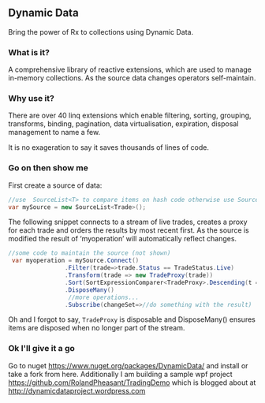 ## Dynamic Data

Bring the power of Rx to collections using Dynamic Data. 

### What is it?

A comprehensive library of reactive extensions, which are used to manage in-memory collections. As the source data changes operators self-maintain.

### Why use it?

There are over 40 linq extensions which enable filtering, sorting, grouping, transforms, binding, pagination, data virtualisation, expiration, disposal management to name a few.

It is no exageration to say it saves thousands of lines of code.

### Go on then show me

First create a source of data:

```csharp
//use  SourceList<T> to compare items on hash code otherwise use SourceCache<TObject,TKey>.
var mySource = new SourceList<Trade>();
```
The following snippet connects to a stream of live trades, creates a proxy for each trade and orders the results by most recent first. As the source is modified the result of ‘myoperation’ will automatically reflect changes.

```csharp
//some code to maintain the source (not shown)
 var myoperation = mySource.Connect() 
                .Filter(trade=>trade.Status == TradeStatus.Live) 
                .Transform(trade => new TradeProxy(trade))
                .Sort(SortExpressionComparer<TradeProxy>.Descending(t => t.Timestamp))
                .DisposeMany()
                 //more operations...
                .Subscribe(changeSet=>//do something with the result)
```
Oh and I forgot to say, ```TradeProxy``` is disposable and DisposeMany() ensures items are disposed when no longer part of the stream.

### Ok I'll give it a go

Go to nuget https://www.nuget.org/packages/DynamicData/ and install or take a fork from here. Additionally I am building a sample wpf project https://github.com/RolandPheasant/TradingDemo which is blogged about at http://dynamicdataproject.wordpress.com







